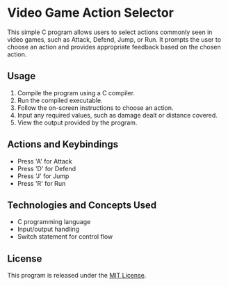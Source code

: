 # Video Game Action Selector

This simple C program allows users to select actions commonly seen in video games, such as Attack, Defend, Jump, or Run. It prompts the user to choose an action and provides appropriate feedback based on the chosen action.

## Usage

1. Compile the program using a C compiler.
2. Run the compiled executable.
3. Follow the on-screen instructions to choose an action.
4. Input any required values, such as damage dealt or distance covered.
5. View the output provided by the program.

## Actions and Keybindings

- Press 'A' for Attack
- Press 'D' for Defend
- Press 'J' for Jump
- Press 'R' for Run

## Technologies and Concepts Used

- C programming language
- Input/output handling
- Switch statement for control flow

## License

This program is released under the [MIT License](LICENSE).
